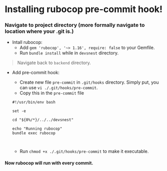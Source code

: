 # Installing rubocop pre-commit hook!

### Navigate to project directory (more formally navigate to location where your .git is.)


+ Intall rubocop:
    - Add `gem 'rubocop', '~> 1.16', require: false` to your Gemfile.
    - Run `bundle install` while in `devsnest` directory.

> Navigate back to `backend` directory.

+ Add pre-commit hook:
    - Create new file `pre-commit` in `.git/hooks` directory. Simply put, you can use `vi ./.git/hooks/pre-commit`.
    - Copy this in the `pre-commit` file

    ```
   #!/usr/bin/env bash

    set -e

    cd "${0%/*}/../../devsnest"

    echo "Running rubocop"
    bundle exec rubocop



    ```

    - Run `chmod +x ./.git/hooks/pre-commit` to make it executable.


#### Now rubocop will run with every commit.




